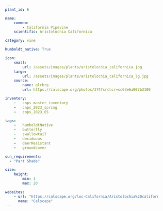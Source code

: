 ```yaml
---
plant_id: 6

name: 
    common: 
        - California Pipevine 
    scientific: Aristolochia Californica 

category: vine

humboldt_native: True

icon: 
    small: 
        url: /assets/images/plants/aristolochia_californica.jpg 
    large: 
        url: /assets/images/plants/aristolochia_californica_lg.jpg 
    source: 
        name: glrbrg 
        url: https://calscape.org/photos/374?srchcr=sc63e6a007b3100 

inventory: 
    -   cnps_master_inventory
    -   cnps_2023_spring
    -   cnps_2023_05 

tags:  
    -   humboldtNative
    -   butterfly
    -   swallowtail
    -   deciduous
    -   deerResistant
    -   groundcover

sun_requirements:
  - "Part Shade"

size:
    height: 
        min: 1
        max: 20

websites:
    - url: "https://calscape.org/loc-California/Aristolochia%20californica(%20)"
      name: "Calscape"
---
```


